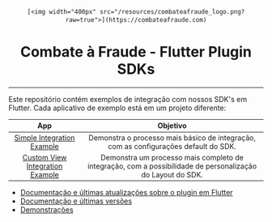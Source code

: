 <div align="center">
  
    [<img width="400px" src="/resources/combateafraude_logo.png?raw=true">](https://combateafraude.com)


  # Combate à Fraude - Flutter Plugin SDKs
</div>

<hr>

Este repositório contém exemplos de integração com nossos SDK's em Flutter. Cada aplicativo de exemplo está em um projeto diferente:

| App | Objetivo |
| :--: | :--: |
| [Simple Integration Example](https://github.com/combateafraude/Flutter_Examples/tree/main/simple_integration) | Demonstra o processo mais básico de integração, com as configurações default do SDK. |
| [Custom View Integration Example](https://github.com/combateafraude/Flutter_Examples/tree/main/custom_view_integration) | Demonstra um processo mais completo de integração, com a possibilidade de personalização do Layout do SDK. |


- [Documentação e últimas atualizações sobre o plugin em Flutter](https://github.com/combateafraude/Flutter)
- [Documentação e últimas versões](https://docs.combateafraude.com/docs/mobile/introduction/home/)
- [Demonstrações](https://www.youtube.com/channel/UCTiFK4bKZdSY1yBFAIbrADg)

